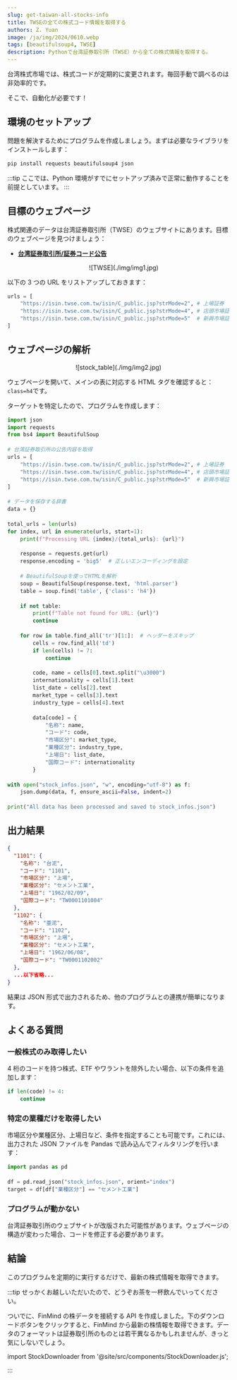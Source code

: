 ```yaml
---
slug: get-taiwan-all-stocks-info
title: TWSEの全ての株式コード情報を取得する
authors: Z. Yuan
image: /ja/img/2024/0610.webp
tags: [beautifulsoup4, TWSE]
description: Pythonで台湾証券取引所（TWSE）から全ての株式情報を取得する。
---
```


台湾株式市場では、株式コードが定期的に変更されます。毎回手動で調べるのは非効率的です。

そこで、自動化が必要です！

<!-- truncate -->

## 環境のセットアップ

問題を解決するためにプログラムを作成しましょう。まずは必要なライブラリをインストールします：

```bash
pip install requests beautifulsoup4 json
```

:::tip
ここでは、Python 環境がすでにセットアップ済みで正常に動作することを前提としています。
:::

## 目標のウェブページ

株式関連のデータは台湾証券取引所（TWSE）のウェブサイトにあります。目標のウェブページを見つけましょう：

- [**台湾証券取引所/証券コード公告**](https://www.twse.com.tw/zh/products/code/announcement.html)

  <div align="center">
  <figure style={{"width": "80%"}}>
  ![TWSE](./img/img1.jpg)
  </figure>
  </div>

以下の 3 つの URL をリストアップしておきます：

```python
urls = [
    "https://isin.twse.com.tw/isin/C_public.jsp?strMode=2", # 上場証券
    "https://isin.twse.com.tw/isin/C_public.jsp?strMode=4", # 店頭市場証券
    "https://isin.twse.com.tw/isin/C_public.jsp?strMode=5"  # 新興市場証券
]
```

## ウェブページの解析

<div align="center">
<figure style={{"width": "80%"}}>
![stock_table](./img/img2.jpg)
</figure>
</div>

ウェブページを開いて、メインの表に対応する HTML タグを確認すると：`class=h4`です。

ターゲットを特定したので、プログラムを作成します：

```python title="update_stocks_code.py"
import json
import requests
from bs4 import BeautifulSoup

# 台湾証券取引所の公告内容を取得
urls = [
    "https://isin.twse.com.tw/isin/C_public.jsp?strMode=2", # 上場証券
    "https://isin.twse.com.tw/isin/C_public.jsp?strMode=4", # 店頭市場証券
    "https://isin.twse.com.tw/isin/C_public.jsp?strMode=5"  # 新興市場証券
]

# データを保存する辞書
data = {}

total_urls = len(urls)
for index, url in enumerate(urls, start=1):
    print(f"Processing URL {index}/{total_urls}: {url}")

    response = requests.get(url)
    response.encoding = 'big5'  # 正しいエンコーディングを設定

    # BeautifulSoupを使ってHTMLを解析
    soup = BeautifulSoup(response.text, 'html.parser')
    table = soup.find('table', {'class': 'h4'})

    if not table:
        print(f"Table not found for URL: {url}")
        continue

    for row in table.find_all('tr')[1:]:  # ヘッダーをスキップ
        cells = row.find_all('td')
        if len(cells) != 7:
            continue

        code, name = cells[0].text.split("\u3000")
        internationality = cells[1].text
        list_date = cells[2].text
        market_type = cells[3].text
        industry_type = cells[4].text

        data[code] = {
            "名称": name,
            "コード": code,
            "市場区分": market_type,
            "業種区分": industry_type,
            "上場日": list_date,
            "国際コード": internationality
        }

with open("stock_infos.json", "w", encoding="utf-8") as f:
    json.dump(data, f, ensure_ascii=False, indent=2)

print("All data has been processed and saved to stock_infos.json")
```

## 出力結果

```json title="stock_infos.json"
{
  "1101": {
    "名称": "台泥",
    "コード": "1101",
    "市場区分": "上場",
    "業種区分": "セメント工業",
    "上場日": "1962/02/09",
    "国際コード": "TW0001101004"
  },
  "1102": {
    "名称": "亜泥",
    "コード": "1102",
    "市場区分": "上場",
    "業種区分": "セメント工業",
    "上場日": "1962/06/08",
    "国際コード": "TW0001102002"
  },
  ...以下省略...
}
```

結果は JSON 形式で出力されるため、他のプログラムとの連携が簡単になります。

## よくある質問

### 一般株式のみ取得したい

4 桁のコードを持つ株式、ETF やワラントを除外したい場合、以下の条件を追加します：

```python
if len(code) != 4:
    continue
```

### 特定の業種だけを取得したい

市場区分や業種区分、上場日など、条件を指定することも可能です。これには、出力された JSON ファイルを Pandas で読み込んでフィルタリングを行います：

```python
import pandas as pd

df = pd.read_json("stock_infos.json", orient="index")
target = df[df["業種区分"] == "セメント工業"]
```

### プログラムが動かない

台湾証券取引所のウェブサイトが改版された可能性があります。ウェブページの構造が変わった場合、コードを修正する必要があります。

## 結論

このプログラムを定期的に実行するだけで、最新の株式情報を取得できます。

:::tip
せっかくお越しいただいたので、どうぞお茶を一杯飲んでいってください。

ついでに、FinMind の株データを接続する API を作成しました。下のダウンロードボタンをクリックすると、FinMind から最新の株情報を取得できます。データのフォーマットは証券取引所のものとは若干異なるかもしれませんが、きっと気にしないでしょう。

import StockDownloader from '@site/src/components/StockDownloader.js';

<StockDownloader lang="ja" />
:::

